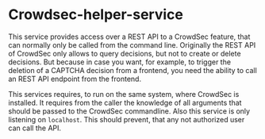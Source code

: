# Crowdsec-helper-service

This service provides access over a REST API to a CrowdSec feature, that can normally only be called from the command line.
Originally the REST API of CrowdSec only allows to query decisions, but not to create or delete decisions. But because in case you want, for example, to trigger the deletion of a CAPTCHA decision from a frontend, you need the ability to call an REST API endpoint from the frontend.

This services requires, to run on the same system, where CrowdSec is installed. It requires from the caller the knowledge of all arguments that should be passed to the CrowdSec commandline. Also this service is only listening on `localhost`. This should prevent, that any not authorized user can call the API.


